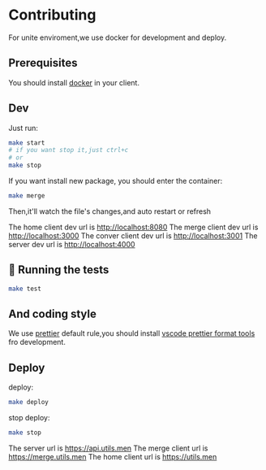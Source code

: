# Contributing

For unite enviroment,we use docker for development and deploy.

## Prerequisites

You should install [docker](https://www.docker.com/) in your client.

## Dev

Just run:

```bash
make start
# if you want stop it,just ctrl+c
# or
make stop
```

If you want install new package, you should enter the container:

```bash
make merge
```

Then,it'll watch the file's changes,and auto restart or refresh

The home client dev url is <http://localhost:8080>
The merge client dev url is <http://localhost:3000>
The conver client dev url is <http://localhost:3001>
The server dev url is <http://localhost:4000>

## 🔧 Running the tests <a name = "tests"></a>

```bash
make test
```

## And coding style

We use [prettier](https://prettier.io/) default rule,you should install [vscode prettier format tools](https://marketplace.visualstudio.com/items?itemName=esbenp.prettier-vscode) fro development.

## Deploy

deploy:

```bash
make deploy
```

stop deploy:

```bash
make stop
```

The server url is <https://api.utils.men>
The merge client url is <https://merge.utils.men>
The home client url is <https://utils.men>
